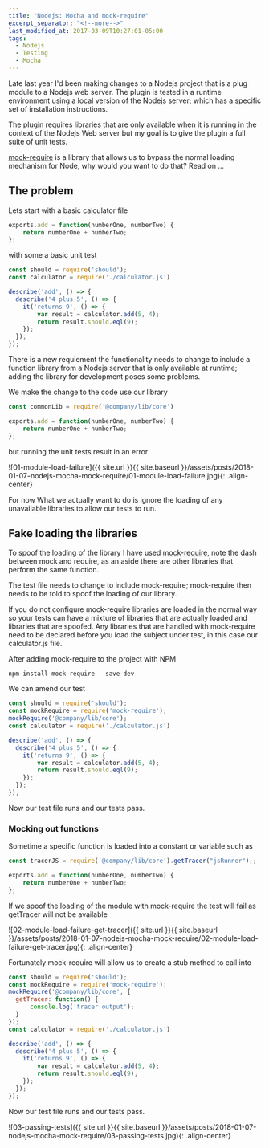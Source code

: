 ```yaml
---
title: "Nodejs: Mocha and mock-require"
excerpt_separator: "<!--more-->"
last_modified_at: 2017-03-09T10:27:01-05:00
tags: 
  - Nodejs
  - Testing
  - Mocha
---
```

Late last year I'd been making changes to a Nodejs project that is a plug module to a Nodejs web server. The plugin is tested in a runtime environment using a local version of the Nodejs server; which has a specific set of installation instructions.

The plugin requires libraries that are only available when it is running in the context of the Nodejs Web server but my goal is to give the plugin a full suite of unit tests.
<!--more-->

[mock-require](https://www.npmjs.com/package/mock-require) is a library that allows us to bypass the normal loading mechanism for Node, why would you want to do that? Read on ...

## The problem
Lets start with a basic calculator file

```javascript
exports.add = function(numberOne, numberTwo) {
    return numberOne + numberTwo;
};
```

with some a basic unit test
```javascript
const should = require('should');
const calculator = require('./calculator.js')

describe('add', () => {
  describe('4 plus 5', () => {
    it('returns 9', () => {
        var result = calculator.add(5, 4);
        return result.should.eql(9);
    });
  });
});
```

There is a new requiement the functionality needs to change to include a function library from a Nodejs server that is only available at runtime; adding the library for development poses some problems.

We make the change to the code use our library
```javascript
const commonLib = require('@company/lib/core')

exports.add = function(numberOne, numberTwo) {
    return numberOne + numberTwo;
};
```

but running the unit tests result in an error

![01-module-load-failure]({{ site.url }}{{ site.baseurl }}/assets/posts/2018-01-07-nodejs-mocha-mock-require/01-module-load-failure.jpg){: .align-center}

For now What we actually want to do is ignore the loading of any unavailable libraries to allow our tests to run.

## Fake loading the libraries
To spoof the loading of the library I have used [mock-require](https://www.npmjs.com/package/mock-require), note the dash between mock and require, as an aside there are other libraries that perform the same function.

The test file needs to change to include mock-require; mock-require then needs to be told to spoof the loading of our library.

If you do not configure mock-require libraries are loaded in the normal way so your tests can have a mixture of libraries that are actually loaded and libraries that are spoofed. Any libraries that are handled with mock-require need to be declared before you load the subject under test, in this case our calculator.js file.

After adding mock-require to the project with NPM
```
npm install mock-require --save-dev
```

We can amend our test

```javascript
const should = require('should');
const mockRequire = require('mock-require');
mockRequire('@company/lib/core');
const calculator = require('./calculator.js')

describe('add', () => {
  describe('4 plus 5', () => {
    it('returns 9', () => {
        var result = calculator.add(5, 4);
        return result.should.eql(9);
    });
  });
});
```

Now our test file runs and our tests pass.

### Mocking out functions
Sometime a specific function is loaded into a constant or variable such as

```javascript
const tracerJS = require('@company/lib/core').getTracer("jsRunner");;

exports.add = function(numberOne, numberTwo) {
    return numberOne + numberTwo;
};
```

If we spoof the loading of the module with mock-require the test will fail as getTracer will not be available

![02-module-load-failure-get-tracer]({{ site.url }}{{ site.baseurl }}/assets/posts/2018-01-07-nodejs-mocha-mock-require/02-module-load-failure-get-tracer.jpg){: .align-center}

Fortunately mock-require will allow us to create a stub method to call into

```javascript
const should = require('should');
const mockRequire = require('mock-require');
mockRequire('@company/lib/core', {
  getTracer: function() {
      console.log('tracer output');
  }
});
const calculator = require('./calculator.js')

describe('add', () => {
  describe('4 plus 5', () => {
    it('returns 9', () => {
        var result = calculator.add(5, 4);
        return result.should.eql(9);
    });
  });
});
```

Now our test file runs and our tests pass.

![03-passing-tests]({{ site.url }}{{ site.baseurl }}/assets/posts/2018-01-07-nodejs-mocha-mock-require/03-passing-tests.jpg){: .align-center}

